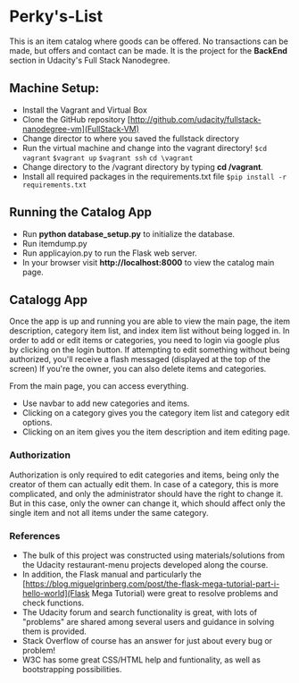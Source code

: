 # Perky's-List
This is an item catalog where goods can be offered. No transactions can be made, but offers and contact can be made.
It is the project for the **BackEnd** section in Udacity's Full Stack Nanodegree.


## Machine Setup:
- Install the Vagrant and Virtual Box
- Clone the GitHub repository [http://github.com/udacity/fullstack-nanodegree-vm](FullStack-VM)
- Change director to where you saved the fullstack directory
- Run the virtual machine and change into the vagrant directory!
`$cd vagrant`
`$vagrant up`
`$vagrant ssh`
`cd \vagrant`
- Change directory to the /vagrant directory by typing **cd /vagrant**.
- Install all required packages in the requirements.txt file
`$pip install -r requirements.txt`

## Running the Catalog App
- Run **python database_setup.py** to initialize the database.
- Run itemdump.py
- Run applicayion.py to run the Flask web server.
- In your browser visit **http://localhost:8000** to view the catalog main page.


## Catalogg App
Once the app is up and running you are able to view the main page, the item
description, category item list, and index item list without being logged in.
In order to add or edit items or categories, you need to login via google plus
by clicking on the login button. If attempting to edit something without being
authorized, you'll receive a flash messaged (displayed at the top of the screen)
If you're the owner, you can also delete items and categories.

From the main page, you can access everything.
- Use navbar to add new categories and items.
- Clicking on a category gives you the category item list and category edit options.
- Clicking on an item gives you the item description and item editing page.

### Authorization
Authorization is only required to edit categories and items, being only the creator of them can actually edit them. 
In case of a category, this is more complicated, and only the administrator should have the right to change it. But in this case, only the owner can change it, which should affect only the single item and not all items under the same category.

### References
- The bulk of this project was constructed using materials/solutions from the Udacity restaurant-menu projects developed along the course.
- In addition, the Flask manual and particularly the [https://blog.miguelgrinberg.com/post/the-flask-mega-tutorial-part-i-hello-world](Flask Mega Tutorial) were great to resolve problems and check functions.
- The Udacity forum and search functionality is great, with lots of "problems" are shared among several users and guidance in solving them is provided.
- Stack Overflow of course has an answer for just about every bug or problem!
- W3C has some great CSS/HTML help and funtionality, as well as bootstrapping possibilities.
